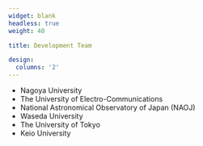 ```yaml
---
widget: blank
headless: true
weight: 40

title: Development Team

design:
  columns: '2'
---
```


- Nagoya University
- The University of Electro-Communications
- National Astronomical Observatory of Japan (NAOJ)
- Waseda University
- The University of Tokyo
- Keio University
